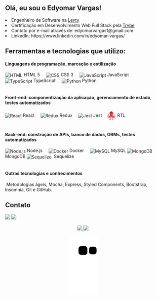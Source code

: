 ## Olá, eu sou o Edyomar Vargas!

<div align="center">
  <div align="left" style="display: inline_block">
    <li> Engenheiro de Software na <a href="https://levty.com">Levty</a></li>
    <li> Certificação em Desenvolvimento Web Full Stack pela <a href="https://betrybe.com">Trybe</a></li>
    <li> Contato por e-mail através de: edyomarvargas1@gmail.com</li>
    <li> LinkedIn: https://www.linkedin.com/in/edyomar-vargas/</li>
  </div>
</div>

## Ferramentas e tecnologias que utilizo:
<div style="display: inline_block">
<h4>Linguagens de programação, marcação e estilização</h4>
<img src="https://img.icons8.com/color/48/000000/html-5.png" alt="HTML" align="center" height=30/>&nbsp;<span>HTML 5</span> &nbsp; &nbsp;
<img src="https://img.icons8.com/color/48/000000/css3.png" alt="CSS" align="center" height=30/>&nbsp;<span>CSS 3</span> &nbsp; &nbsp;
<img src="https://img.icons8.com/color/48/000000/javascript.png" alt="JavaScript" align="center" height=30/>&nbsp;<span>JavaScript</span> &nbsp; &nbsp;
<img src="https://img.icons8.com/color/48/000000/typescript.png" alt="TypeScript" align="center" height=30/>&nbsp;<span>TypeScript</span> &nbsp; &nbsp;
<img src="https://img.icons8.com/color/48/000000/python.png" alt="Python" align="center" height=30/>&nbsp;<span>Python</span> &nbsp; &nbsp; 
<br><br>
<h4>Front-end: componentização da aplicação, gerenciamento de estado, testes automatizados</h4>
<img src="https://img.icons8.com/color/48/000000/react-native.png" alt="React" align="center" height=30/>&nbsp;<span>React</span> &nbsp; &nbsp;
<img src="https://img.icons8.com/color/48/000000/redux.png" alt="Redux" align="center" height=30/>&nbsp;<span>Redux</span> &nbsp; &nbsp;
<img src="https://cdn.jsdelivr.net/gh/devicons/devicon/icons/jest/jest-plain.svg" align="center" alt="Jest" height=30/>&nbsp;<span>Jest</span> &nbsp;&nbsp;
<img src="https://raw.githubusercontent.com/testing-library/dom-testing-library/main/other/octopus.png" align="center" alt="RTL" height=30/>&nbsp;<span>RTL</span>
<br><br>
<h4>Back-end: construção de APIs, banco de dados, ORMs, testes automatizados</h4>
<img src="https://img.icons8.com/fluency/48/000000/node-js.png" alt="Node.js" align="center" height=30/>&nbsp;<span>Node.js</span> &nbsp; &nbsp;
<img src="https://img.icons8.com/color/48/000000/docker.png" alt="Docker" align="center" height=30/>&nbsp;<span>Docker</span> &nbsp; &nbsp;
<img src="https://cdn.jsdelivr.net/gh/devicons/devicon/icons/mysql/mysql-original.svg" alt="MySQL" align="center" height="30" width="40" />&nbsp;<span>MySQL</span>
<img src="https://cdn.jsdelivr.net/gh/devicons/devicon/icons/mongodb/mongodb-original.svg" alt="MongoDB" align="center" height="30" width="40" />&nbsp;
<span>MongoDB</span>
<img src="https://cdn.jsdelivr.net/gh/devicons/devicon/icons/sequelize/sequelize-original.svg" alt="Sequelize" align="center" height="30" width="40" />&nbsp;
<span>Sequelize</span> &nbsp; &nbsp;
<br><br>
<h4>Outras tecnologias e conhecimentos</h4>
&nbsp;<span>Metodologias ágeis, Mocha, Express, Styled Components, Bootstrap, Insomnia, Git e GitHub.</span> &nbsp;&nbsp;
</div>

## Contato

<div>
  <a href="https://www.linkedin.com/in/edyomar-vargas/" target="_blank"><img src="https://img.shields.io/badge/-LinkedIn-%230077B5?style=for-the-badge&logo=linkedin&logoColor=white" target="_blank"></a> 
  <a href = "mailto:edyomarvargas1@gmail.com"><img src="https://img.shields.io/badge/-Gmail-%23333?style=for-the-badge&logo=gmail&logoColor=white" target="_blank">     </a> 
</div>

<br>

<div align="center">
  <a href="https://github.com/edyomarvargas">
  <img height="180em" src="https://github-readme-stats.vercel.app/api?username=edyomarvargas&show_icons=true&theme=tokyonight&include_all_commits=true&count_private=true"/>
  <img height="180em" src="https://github-readme-stats.vercel.app/api/top-langs/?username=edyomarvargas&layout=compact&langs_count=7&theme=tokyonight"/>
    
  ![Snake animation](https://github.com/rafaballerini/rafaballerini/blob/output/github-contribution-grid-snake.svg)
</div>
